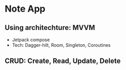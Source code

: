 # Note App
## Using architechture: MVVM
- Jetpack compose
- Tech: Dagger-hilt, Room, Singleton, Coroutines
## CRUD: Create, Read, Update, Delete
